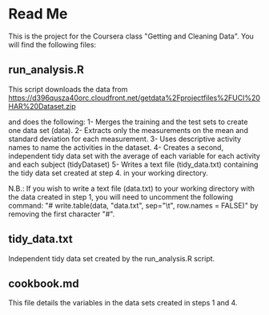 # Read Me

This is the project for the Coursera class "Getting and Cleaning Data".
You will find the following files:

## run_analysis.R

This script downloads the data from https://d396qusza40orc.cloudfront.net/getdata%2Fprojectfiles%2FUCI%20HAR%20Dataset.zip

and does the following:
1- Merges the training and the test sets to create one data set (data). 
2- Extracts only the measurements on the mean and standard deviation for each measurement.
3- Uses descriptive activity names to name the activities in the dataset.
4- Creates a second, independent tidy data set with the average of each variable for each activity and each subject (tidyDataset)
5- Writes a text file (tidy_data.txt) containing the tidy data set created at step 4. in your working directory.

N.B.: If you wish to write a text file (data.txt) to your working directory with the data created in step 1, you will need to uncomment the following command: "# write.table(data, "data.txt", sep="\t", row.names = FALSE)" by removing the first character "#".

## tidy_data.txt
Independent tidy data set created by the run_analysis.R script.

## cookbook.md
This file details the variables in the data sets created in steps 1 and 4.

